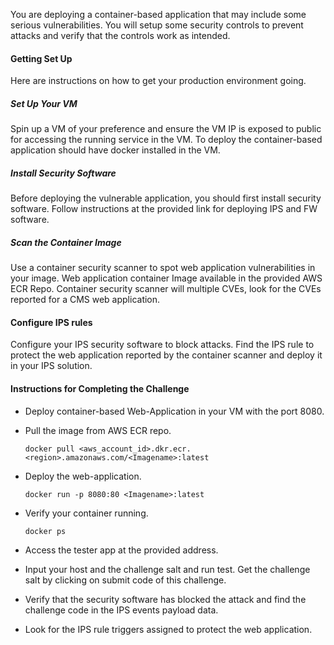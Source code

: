 
You are deploying a container-based application that may include some serious vulnerabilities. 
You will setup some security controls to prevent attacks and verify that the controls work as intended.

#### Getting Set Up
Here are instructions on how to get your production environment going.

##### Set Up Your VM
Spin up a VM of your preference and ensure the VM IP is exposed to public for accessing the running service in the VM. To deploy the container-based application should have docker installed in the VM.

##### Install Security Software
Before deploying the vulnerable application, you should first install security software. Follow instructions at the provided link for deploying IPS and FW software.

##### Scan the Container Image
Use a container security scanner to spot web application vulnerabilities in your image. Web application container Image available in the provided AWS ECR Repo.
Container security scanner will multiple CVEs, look for the CVEs reported for a CMS web application. 

#### Configure IPS rules
Configure your IPS security software to block attacks. Find the IPS rule to protect the web application reported by the container scanner and deploy it in your IPS solution.

#### Instructions for Completing the Challenge
- Deploy container-based Web-Application in your VM with the port 8080.

* Pull the image from AWS ECR repo.

  `docker pull <aws_account_id>.dkr.ecr.<region>.amazonaws.com/<Imagename>:latest`

* Deploy the web-application.

  `docker run -p 8080:80 <Imagename>:latest`

* Verify your container running.

  `docker ps`

- Access the tester app at the provided address.

- Input your host and the challenge salt and run test. Get the challenge salt by clicking on submit code of this challenge.

- Verify that the security software has blocked the attack and find the challenge code in the IPS events payload data. 

- Look for the IPS rule triggers assigned to protect the web application. 
